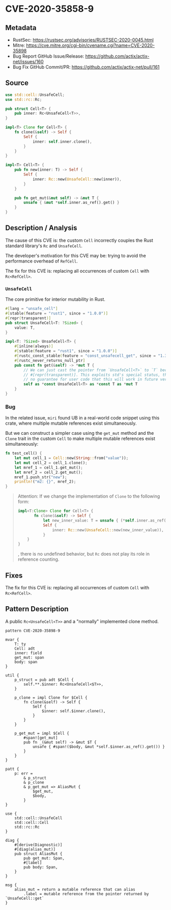 # CVE-2020-35858-9

## Metadata

- RustSec: https://rustsec.org/advisories/RUSTSEC-2020-0045.html
- Mitre: https://cve.mitre.org/cgi-bin/cvename.cgi?name=CVE-2020-35898
- Bug Report GitHub Issue/Release: https://github.com/actix/actix-net/issues/160
- Bug Fix GitHub Commit/PR: https://github.com/actix/actix-net/pull/161

## Source

```rust
use std::cell::UnsafeCell;
use std::rc::Rc;

pub struct Cell<T> {
    pub inner: Rc<UnsafeCell<T>>,
}

impl<T> Clone for Cell<T> {
    fn clone(&self) -> Self {
        Self {
            inner: self.inner.clone(),
        }
    }
}

impl<T> Cell<T> {
    pub fn new(inner: T) -> Self {
        Self {
            inner: Rc::new(UnsafeCell::new(inner)),
        }
    }

    pub fn get_mut(&mut self) -> &mut T {
        unsafe { &mut *self.inner.as_ref().get() }
    }
}
```

## Description / Analysis

The cause of this CVE is: the custom `Cell` incorrectly couples the Rust standard library's `Rc` and `UnsafeCell`.

The developer's motivation for this CVE may be: trying to avoid the performance overhead of `RefCell`.

The fix for this CVE is: replacing all occurrences of custom `Cell` with `Rc<RefCell>`.

### `UnsafeCell`

The core primitive for interior mutability in Rust.

```rust
#[lang = "unsafe_cell"]
#[stable(feature = "rust1", since = "1.0.0")]
#[repr(transparent)]
pub struct UnsafeCell<T: ?Sized> {
    value: T,
}

impl<T: ?Sized> UnsafeCell<T> {
    #[inline(always)]
    #[stable(feature = "rust1", since = "1.0.0")]
    #[rustc_const_stable(feature = "const_unsafecell_get", since = "1.32.0")]
    #[rustc_never_returns_null_ptr]
    pub const fn get(&self) -> *mut T {
        // We can just cast the pointer from `UnsafeCell<T>` to `T` because of
        // #[repr(transparent)]. This exploits std's special status, there is
        // no guarantee for user code that this will work in future versions of the compiler!
        self as *const UnsafeCell<T> as *const T as *mut T
    }
}
```

### Bug

In the related issue, `miri` found UB in a real-world code snippet using this crate, where multiple mutable references exist simultaneously.

But we can construct a simpler case using the `get_mut` method and the `Clone` trait in the custom `Cell` to make multiple mutable references exist simultaneously:

```Rust
fn test_cell() {
    let mut cell_1 = Cell::new(String::from("value"));
    let mut cell_2 = cell_1.clone();
    let mref_1 = cell_1.get_mut();
    let mref_2 = cell_2.get_mut();
    mref_1.push_str("new");
   	println!("m2: {}", mref_2);
}
```

> Attention: If we change the implementation of `Clone` to the following form:
>
> ```rust
> impl<T:Clone> Clone for Cell<T> {
>        fn clone(&self) -> Self {
>            let new_inner_value: T = unsafe { (*self.inner.as_ref().get()).clone() };
>            Self {
>                inner: Rc::new(UnsafeCell::new(new_inner_value)),
>            }
>     }
> }
> ```
>
> , there is no undefined behavior, but `Rc` does not play its role in reference counting.

## Fixes

The fix for this CVE is: replacing all occurrences of custom `Cell` with `Rc<RefCell>`.

## Pattern Description

A public `Rc<UnsafeCell<T>>` and a "normally" implemented clone method.

````rpl
pattern CVE-2020-35898-9

mvar {
    T: ty
    Cell: adt
    inner: field
    get_mut: span
    body: span
}

util {
    p_struct = pub adt $Cell {
        self.**.$inner: Rc<UnsafeCell<$T>>,
    }

    p_clone = impl Clone for $Cell {
        fn clone(&self) -> Self {
            Self {
                $inner: self.$inner.clone(),
            }
        }
    }

    p_get_mut = impl $Cell {
        #span![get_mut]
        pub fn _(&mut self) -> &mut $T {
            unsafe { #span!($body, &mut *self.$inner.as_ref().get()) }
        }
    }
}

patt {
    p: err =
        & p_struct 
        & p_clone 
        & p_get_mut => AliasMut {
            $get_mut,
            $body,
        }
}

use {
    std::cell::UnsafeCell
    std::cell::Cell
    std::rc::Rc
}

diag {
    #[derive(Diagnostic)]
    #[diag(alias_mut)]
    pub struct AliasMut {
        pub get_mut: Span,
        #[label]
        pub body: Span,
    }
}

msg {
    alias_mut = return a mutable reference that can alias
        .label = mutable reference from the pointer returned by `UnsafeCell::get`
}

````

